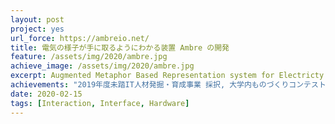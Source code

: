 ```yaml
---
layout: post
project: yes
url_force: https://ambreio.net/
title: 電気の様子が手に取るようにわかる装置 Ambre の開発
feature: /assets/img/2020/ambre.jpg
achieve_image: /assets/img/2020/ambre.jpg
excerpt: Augmented Metaphor Based Representation system for Electricty
achievements: "2019年度未踏IT人材発掘・育成事業 採択, 大学内ものづくりコンテスト 大学奨励賞＆協賛企業賞受賞"
date: 2020-02-15
tags: [Interaction, Interface, Hardware]
---
```

